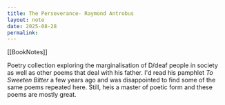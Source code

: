 ```yaml
---
title: The Perseverance- Raymond Antrobus
layout: note
date: 2025-08-28
permalink:
---
```

[[BookNotes]]

Poetry collection exploring the marginalisation of D/deaf people in society as well as other poems that deal with his father. I'd read his pamphlet *To Sweeten Bitter* a few years ago and was disappointed to find some of the same poems repeated here. Still, heis a master of poetic form and these poems are mostly great.